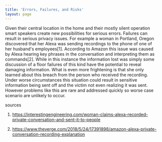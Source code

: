 ```yaml
---
title: 'Errors, Failures, and Risks'
layout: page
---
```


Given their central location in the home and their mostly silent operation smart speakers create new possibilities for serious errors.  Failures can result in serious privacy issues.  For example a woman in Portland, Oregon discovered that her Alexa was sending recordings to the phone of one of her husband's employees[1].  According to Amazon this issue was caused by Alexa hearing key phrases in the conversation and interpreting them as commands[2].  While in this instance the information lost was simply some discussion of a floor failures of this kind have the potential to reveal damaging information.  What is even more frightening is that she only learned about this breach from the person who received the recording.  Under worse circumstances this situation could result in sensitive information being sent off and the victim not even realizing it was sent.  However problems like this are rare and addressed quickly so worse case scenario are unlikely to occur. 







sources
1. https://interestingengineering.com/woman-claims-alexa-recorded-private-conversation-and-sent-it-to-people

2. https://www.theverge.com/2018/5/24/17391898/amazon-alexa-private-conversation-recording-explanation
